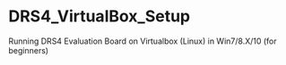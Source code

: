 # DRS4_VirtualBox_Setup
Running DRS4 Evaluation Board on Virtualbox (Linux) in Win7/8.X/10 (for beginners)

